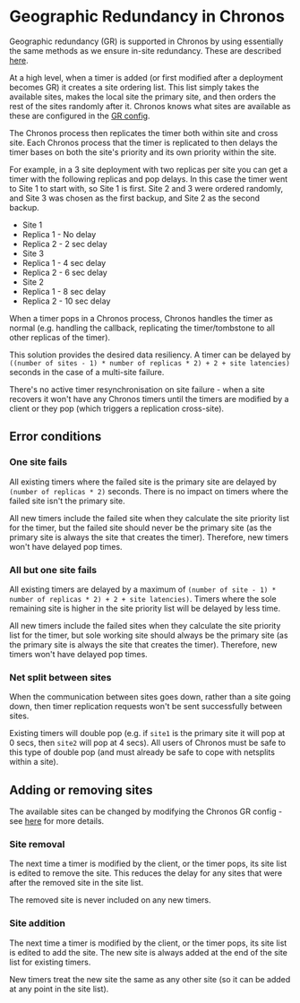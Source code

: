 # Geographic Redundancy in Chronos

Geographic redundancy (GR) is supported in Chronos by using essentially the same methods as we ensure in-site redundancy. These are described [here](https://github.com/Metaswitch/chronos/blob/dev/doc/technical.md).

At a high level, when a timer is added (or first modified after a deployment becomes GR) it creates a site ordering list. This list simply takes the available sites, makes the local site the primary site, and then orders the rest of the sites randomly after it. Chronos knows what sites are available as these are configured in the [GR config](https://github.com/Metaswitch/chronos/blob/dev/doc/configuration.md).

The Chronos process then replicates the timer both within site and cross site. Each Chronos process that the timer is replicated to then delays the timer bases on both the site's priority and its own priority within the site.

For example, in a 3 site deployment with two replicas per site you can get a timer with the following replicas and pop delays. In this case the timer went to Site 1 to start with, so Site 1 is first. Site 2 and 3 were ordered randomly, and Site 3 was chosen as the first backup, and Site 2 as the second backup.

* Site 1
 * Replica 1 - No delay
 * Replica 2 - 2 sec delay
* Site 3
 * Replica 1 - 4 sec delay
 * Replica 2 - 6 sec delay
* Site 2
 * Replica 1 - 8 sec delay
 * Replica 2 - 10 sec delay

When a timer pops in a Chronos process, Chronos handles the timer as normal (e.g. handling the callback, replicating the timer/tombstone to all other replicas of the timer).
 
This solution provides the desired data resiliency. A timer can be delayed by `((number of sites - 1) * number of replicas * 2) + 2 + site latencies)` seconds in the case of a multi-site failure.

There's no active timer resynchronisation on site failure - when a site recovers it won't have any Chronos timers until the timers are modified by a client or they pop (which triggers a replication cross-site).

## Error conditions

### One site fails

All existing timers where the failed site is the primary site are delayed by `(number of replicas * 2)` seconds. There is no impact on timers where the failed site isn't the primary site.

All new timers include the failed site when they calculate the site priority list for the timer, but the failed site should never be the primary site (as the primary site is always the site that creates the timer). Therefore, new timers won't have delayed pop times.

### All but one site fails

All existing timers are delayed by a maximum of `(number of site - 1) * number of replicas * 2) + 2 + site latencies)`. Timers where the sole remaining site is higher in the site priority list will be delayed by less time.

All new timers include the failed sites when they calculate the site priority list for the timer, but sole working site should always be the primary site (as the primary site is always the site that creates the timer). Therefore, new timers won't have delayed pop times.

### Net split between sites

When the communication between sites goes down, rather than a site going down, then timer replication requests won't be sent successfully between sites.

Existing timers will double pop (e.g. if `site1` is the primary site it will pop at 0 secs, then `site2` will pop at 4 secs). All users of Chronos must be safe to this type of double pop (and must already be safe to cope with netsplits within a site).

## Adding or removing sites

The available sites can be changed by modifying the Chronos GR config - see [here](https://github.com/Metaswitch/chronos/blob/dev/doc/configuration.md) for more details.

### Site removal

The next time a timer is modified by the client, or the timer pops, its site list is edited to remove the site. This reduces the delay for any sites that were after the removed site in the site list.

The removed site is never included on any new timers.

### Site addition

The next time a timer is modified by the client, or the timer pops, its site list is edited to add the site. The new site is always added at the end of the site list for existing timers.

New timers treat the new site the same as any other site (so it can be added at any point in the site list).
